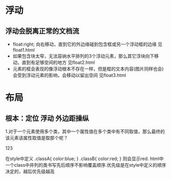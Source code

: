# 浮动
## 浮动会脱离正常的文档流
* float:right; 向右移动，直到它的外边缘碰到包含框或另一个浮动框的边缘 见float1.html
* 如果包含块太窄，无法容纳水平排列的3个浮动元素，那么其它浮块向下移动，直到有足够空间的地方 见float2.html
* 元素的框会表现的像浮动根本不存在一样，但是框的文本内容(图片同样也会)会受到浮动元素的影响，会移动以留出空间 见float3.html

# 布局
## 根本：定位  浮动  外边距操纵

1.对于一个元素使用多个类，其中一个属性值在多个类中有不同取值，那么最终的该元素该属性取值是取那个呢？
<p class='classB classA'> 123 </p>
在style中定义
.classA{ color:blue; }
.classB{ color:red; }
则会显示red.
html中一个class中并列的类书写先后顺序不影响覆盖顺序.优先级是在style中定义的顺序决定的，越后优先级越高

